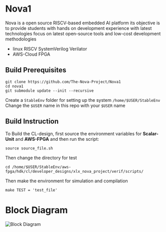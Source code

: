 # Nova1

Nova is a open source RISCV-based embedded AI platform its objective is to provide students with hands on development experience with latest technologies 
focus on latest open-source tools and low-cost development methodologies

- linux RISCV SystemVerilog Verilator
- AWS-Cloud FPGA

## Build Prerequisites

```
git clone https://github.com/The-Nova-Project/Nova1
cd nova1 
git submodule update --init --recursive
```

 Create a `StableEnv` folder for setting up the system `/home/$USER/StableEnv` 
 Change the `$USER` name in this repo with your `$USER` name 

## Build Instruction
To Build the CL-design, first source the environment variables for **Scalar-Unit** and **AWS-FPGA** and then run the script:
```
source source_file.sh
```

Then change the directory for test
```
cd /home/$USER/StableEnv/aws-fpga/hdk/cl/developer_designs/xlx_nova_project/verif/scripts/
```

Then make the environment for simulation and compilation
```
make TEST = 'test_file'
```


# Block Diagram
![Block Diagram](https://user-images.githubusercontent.com/81433387/160123688-4e167296-8104-4c32-89f9-1c53b9c22632.png)
